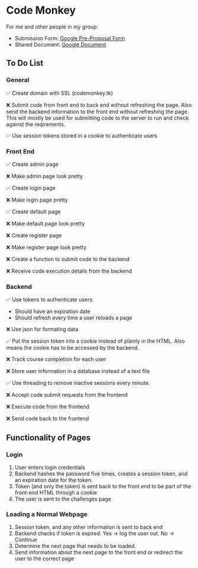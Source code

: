# Code Monkey

For me and other people in my group: 
<ul>
  <li>Submission Form: <a href="https://docs.google.com/forms/d/e/1FAIpQLSeWqrl5Fv2bUUb8hKgddbWtL_wgjdhOrIMJ5EPcReuUGyQniA/viewform"> Google Pre-Proposal Form</a></li>
  <li>Shared Document: <a href="https://docs.google.com/document/d/1VxrSXIrScJ1PQG0PVCgcN-ZDyvmENHpNuVRCk0shqvc/edit">Google Document</a></li>
</ul>

## To Do List

### General
:white_check_mark: Create domain with SSL (codemonkey.tk)

:x: Submit code from front end to back end without refreshing the page. Also send the backend information to the front end without refreshing the page. This will mostly be used for submitting code to the server to run and check against the reqirements.

:white_check_mark: Use session tokens stored in a cookie to authenticate users

### Front End

:white_check_mark: Create admin page

:x: Make admin page look pretty

:white_check_mark: Create login page

:x: Make login page pretty

:white_check_mark: Create default page

:x: Make default page look pretty

:x: Create register page

:x: Make register page look pretty

:x: Create a function to submit code to the backend

:x: Receive code execution details from the backend

### Backend

:white_check_mark: Use tokens to authenticate users
<ul>
  <li>Should have an expiration date</li>
  <li>Should refresh every time a user reloads a page</li>
</ul>

:x: Use json for formating data

:white_check_mark: Put the session token into a cookie instead of plainly in the HTML. Also means the cookie has to be accessed by the backend.

:x: Track course completion for each user

:x: Store user information in a database instead of a text file

:white_check_mark: Use threading to remove inactive sessions every minute.

:x: Accept code submit requests from the frontend

:x: Execute code from the frontend

:x: Send code back to the frontend

## Functionality of Pages

### Login
<ol>
  <li>User enters login credentials</li>
  <li>Backend hashes the password five times, creates a session token, and an expiration date for the token.</li>
  <li>Token (and only the token) is sent back to the front end to be part of the front-end HTML through a cookie</li>
  <li>The user is sent to the challenges page</li>
</ol>

### Loading a Normal Webpage 
<ol>
  <li>Session token, and any other information is sent to back end</li>
  <li>Backend checks if token is expired. Yes -> log the user out. No -> Continue</li>
  <li>Determine the next page that needs to be loaded.</li>
  <li>Send information about the next page to the front end or redirect the user to the correct page</li>
</ol>
